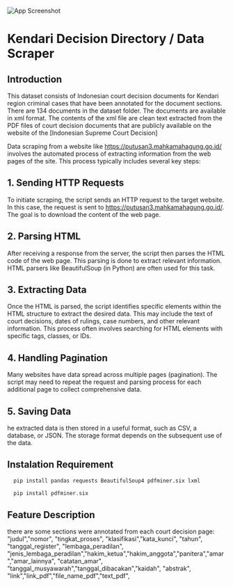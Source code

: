 ![App Screenshot](https://putusan3.mahkamahagung.go.id/public/frontend/images/logo.png)
# Kendari Decision Directory / Data Scraper

## Introduction
This dataset consists of Indonesian court decision documents for Kendari region criminal cases that have been annotated for the document sections. There are 134 documents in the dataset folder. The documents are available in xml format. The contents of the xml file are clean text extracted from the PDF files of court decision documents that are publicly available on the website of the [Indonesian Supreme Court Decision]

Data scraping from a website like https://putusan3.mahkamahagung.go.id/ involves the automated process of extracting information from the web pages of the site. This process typically includes several key steps:

## 1. Sending HTTP Requests
To initiate scraping, the script sends an HTTP request to the target website. In this case, the request is sent to https://putusan3.mahkamahagung.go.id/. The goal is to download the content of the web page.

## 2. Parsing HTML
After receiving a response from the server, the script then parses the HTML code of the web page. This parsing is done to extract relevant information. HTML parsers like BeautifulSoup (in Python) are often used for this task.

## 3. Extracting Data
Once the HTML is parsed, the script identifies specific elements within the HTML structure to extract the desired data. This may include the text of court decisions, dates of rulings, case numbers, and other relevant information. This process often involves searching for HTML elements with specific tags, classes, or IDs.

## 4. Handling Pagination
Many websites have data spread across multiple pages (pagination). The script may need to repeat the request and parsing process for each additional page to collect comprehensive data.

## 5. Saving Data
he extracted data is then stored in a useful format, such as CSV, a database, or JSON. The storage format depends on the subsequent use of the data.

## Instalation Requirement
```bash
  pip install pandas requests BeautifulSoup4 pdfminer.six lxml
```
```bash
  pip install pdfminer.six
```
## Feature Description
there are some sections were annotated from each court decision page:       "judul","nomor", "tingkat_proses", "klasifikasi","kata_kunci", "tahun", "tanggal_register", "lembaga_peradilan", "jenis_lembaga_peradilan","hakim_ketua","hakim_anggota","panitera","amar","amar_lainnya", "catatan_amar", "tanggal_musyawarah","tanggal_dibacakan","kaidah", "abstrak", "link","link_pdf","file_name_pdf","text_pdf",
